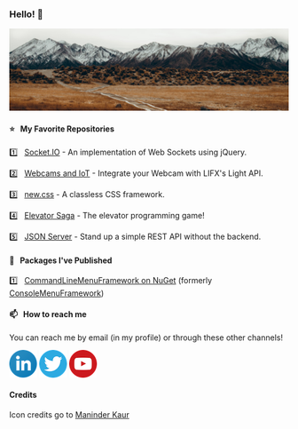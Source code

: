 ### Hello! 👋

![](https://raw.githubusercontent.com/jtucholski/jtucholski/master/images/mountains.jpg)


#### ⭐️ &nbsp;  My Favorite Repositories

1️⃣ &nbsp; [Socket.IO](https://github.com/jtucholski/socket-io-jquery) - An implementation of Web Sockets using jQuery.

2️⃣ &nbsp; [Webcams and IoT](https://github.com/jtucholski/webcams-and-iot) - Integrate your Webcam with LIFX's Light API.

3️⃣ &nbsp; [new.css](https://github.com/xz/new.css) - A classless CSS framework.

4️⃣ &nbsp; [Elevator Saga](https://github.com/magwo/elevatorsaga) - The elevator programming game!

5️⃣ &nbsp; [JSON Server](https://github.com/typicode/json-server) - Stand up a simple REST API without the backend.

#### 🌱  &nbsp; Packages I've Published

1️⃣ &nbsp; [CommandLineMenuFramework on NuGet](https://www.nuget.org/packages/CommandLineMenuFramework/) (formerly [ConsoleMenuFramework](https://www.nuget.org/packages/ConsoleMenuFramework))

#### 📫 &nbsp;  How to reach me

You can reach me by email (in my profile) or through these other channels!

[![LinkedIn](https://raw.githubusercontent.com/jtucholski/jtucholski/master/images/linkedin.png)](https://www.linkedin.com/in/joshtucholski/)
[![Twitter](https://raw.githubusercontent.com/jtucholski/jtucholski/master/images/twitter.png)](https://www.twitter.com/jtucholski)
[![YouTube](https://raw.githubusercontent.com/jtucholski/jtucholski/master/images/youtube.png)](https://www.youtube.com/watch?v=dQw4w9WgXcQ)


#### Credits

Icon credits go to [Maninder Kaur](https://iconscout.com/contributors/maninderkaur)




<!--
**jtucholski/jtucholski** is a ✨ _special_ ✨ repository because its `README.md` (this file) appears on your GitHub profile.

Here are some ideas to get you started:

- 🔭 I’m currently working on ...
- 🌱 I’m currently learning ...
- 👯 I’m looking to collaborate on ...
- 🤔 I’m looking for help with ...
- 💬 Ask me about ...
- 📫 How to reach me: ...
- 😄 Pronouns: ...
- ⚡ Fun fact: ...
-->
